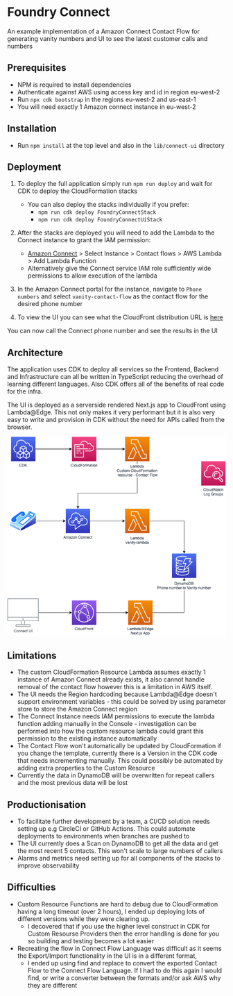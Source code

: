 # Foundry Connect
An example implementation of a Amazon Connect Contact Flow for generating vanity numbers and UI to see the latest customer calls and numbers

## Prerequisites 
* NPM is required to install dependencies
* Authenticate against AWS using access key and id in region eu-west-2
* Run `npx cdk bootstrap` in the regions eu-west-2 and us-east-1
* You will need exactly 1 Amazon connect instance in eu-west-2

## Installation
* Run `npm install` at the top level and also in the `lib/connect-ui` directory

## Deployment
1. To deploy the full application simply run `npm run deploy` and wait for CDK to deploy the CloudFormation stacks
   * You can also deploy the stacks individually if you prefer: 
     * `npm run cdk deploy FoundryConnectStack`
     * `npm run cdk deploy FoundryConnectUiStack`
2. After the stacks are deployed you will need to add the Lambda to the Connect instance to grant the IAM permission:
   * [Amazon Connect](https://eu-west-2.console.aws.amazon.com/connect/v2/app/instances) > Select Instance > Contact flows > AWS Lambda > Add Lambda Function
   * Alternatively give the Connect service IAM role sufficiently wide permissions to allow execution of the lambda

3. In the Amazon Connect portal for the instance, navigate to `Phone numbers` and select `vanity-contact-flow` as the contact flow for the desired phone number
4. To view the UI you can see what the CloudFront distribution URL is [here](https://console.aws.amazon.com/cloudfront/v3/home)

You can now call the Connect phone number and see the results in the UI

## Architecture
The application uses CDK to deploy all services so the Frontend, Backend and Infrastructure can all be written in TypeScript reducing the overhead of learning different languages. Also CDK offers all of the benefits of real code for the infra.

The UI is deployed as a serverside rendered Next.js app to CloudFront using Lambda@Edge. This not only makes it very performant but it is also very easy to write and provision in CDK without the need for APIs called from the browser.

![Alt text](architecture.png "Architecturev")

## Limitations
* The custom CloudFormation Resource Lambda assumes exactly 1 instance of Amazon Connect already exists, it also cannot handle removal of the contact flow however this is a limitation in AWS itself.
* The UI needs the Region hardcoding because Lambda@Edge doesn't support environment variables - this could be solved by using parameter store to store the Amazon Connect region 
* The Connect Instance needs IAM permissions to execute the lambda function adding manually in the Console - investigation can be performed into how the custom resource lambda could grant this permission to the existing instance automatically
* The Contact Flow won't automatically be updated by CloudFormation if you change the template, currently there is a Version in the CDK code that needs incrementing manually. This could possibly be automated by adding extra properties to the Custom Resource
* Currently the data in DynamoDB will be overwritten for repeat callers and the most previous data will be lost

## Productionisation
* To facilitate further development by a team, a CI/CD solution needs setting up e.g CircleCI or GitHub Actions. This could automate deployments to environments when branches are pushed to
* The UI currently does a Scan on DynamoDB to get all the data and get the most recent 5 contacts. This won't scale to large numbers of callers
* Alarms and metrics need setting up for all components of the stacks to improve observability

## Difficulties
* Custom Resource Functions are hard to debug due to CloudFormation having a long timeout (over 2 hours), I ended up deploying lots of different versions while they were clearing up.
  * I decovered that if you use the higher level construct in CDK for Custom Resourse Providers then the error handling is done for you so building and testing becomes a lot easier
* Recreating the flow in Connect Flow Language was difficult as it seems the Export/Import functionality in the UI is in a different format, 
  * I ended up using find and replace to convert the exported Contact Flow to the Connect Flow Language. If I had to do this again I would find, or write a converter between the formats and/or ask AWS why they are different
